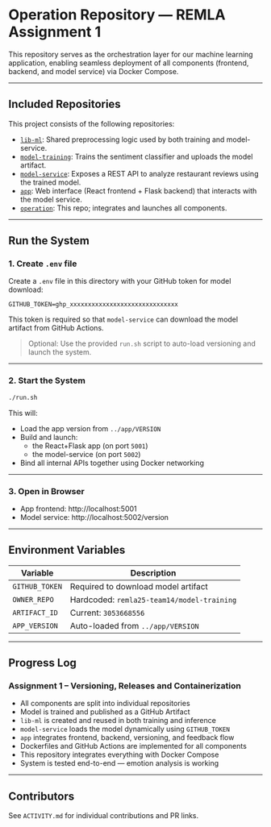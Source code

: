 # Operation Repository — REMLA Assignment 1

This repository serves as the orchestration layer for our machine learning application, enabling seamless deployment of all components (frontend, backend, and model service) via Docker Compose.

---

## Included Repositories

This project consists of the following repositories:

- [`lib-ml`](https://github.com/remla25-team14/lib-ml): Shared preprocessing logic used by both training and model-service.
- [`model-training`](https://github.com/remla25-team14/model-training): Trains the sentiment classifier and uploads the model artifact.
- [`model-service`](https://github.com/remla25-team14/model-service): Exposes a REST API to analyze restaurant reviews using the trained model.
- [`app`](https://github.com/remla25-team14/app): Web interface (React frontend + Flask backend) that interacts with the model service.
- [`operation`](https://github.com/remla25-team14/operation): This repo; integrates and launches all components.

---

## Run the System

### 1. Create `.env` file

Create a `.env` file in this directory with your GitHub token for model download:

```env
GITHUB_TOKEN=ghp_xxxxxxxxxxxxxxxxxxxxxxxxxxxxxx
```

This token is required so that `model-service` can download the model artifact from GitHub Actions.

> Optional: Use the provided `run.sh` script to auto-load versioning and launch the system.

---

### 2. Start the System

```bash
./run.sh
```

This will:
- Load the app version from `../app/VERSION`
- Build and launch:
  - the React+Flask app (on port `5001`)
  - the model-service (on port `5002`)
- Bind all internal APIs together using Docker networking

---

### 3. Open in Browser

- App frontend: http://localhost:5001
- Model service: http://localhost:5002/version

---

## ️Environment Variables

| Variable         | Description                                   |
|------------------|-----------------------------------------------|
| `GITHUB_TOKEN`   | Required to download model artifact           |
| `OWNER_REPO`     | Hardcoded: `remla25-team14/model-training`    |
| `ARTIFACT_ID`    | Current: `3053668556`                         |
| `APP_VERSION`    | Auto-loaded from `../app/VERSION`             |

---

## Progress Log

### Assignment 1 – Versioning, Releases and Containerization

- All components are split into individual repositories
- Model is trained and published as a GitHub Artifact
- `lib-ml` is created and reused in both training and inference
- `model-service` loads the model dynamically using `GITHUB_TOKEN`
- `app` integrates frontend, backend, versioning, and feedback flow
- Dockerfiles and GitHub Actions are implemented for all components
- This repository integrates everything with Docker Compose
- System is tested end-to-end — emotion analysis is working

---

## Contributors

See `ACTIVITY.md` for individual contributions and PR links.
